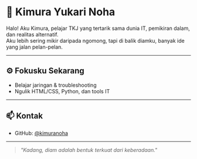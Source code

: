 # 👋 Kimura Yukari Noha

Halo! Aku Kimura, pelajar TKJ yang tertarik sama dunia IT, pemikiran dalam, dan realitas alternatif.  
Aku lebih sering mikir daripada ngomong, tapi di balik diamku, banyak ide yang jalan pelan-pelan.

---

## ⚙️ Fokusku Sekarang
- Belajar jaringan & troubleshooting
- Ngulik HTML/CSS, Python, dan tools IT

---

## 📫 Kontak
- GitHub: [@kimuranoha](https://github.com/KimuraCoz)

---

> _"Kadang, diam adalah bentuk terkuat dari keberadaan."_  


<!---
KimuraCoz/KimuraCoz is a ✨ special ✨ repository because its `README.md` (this file) appears on your GitHub profile.
You can click the Preview link to take a look at your changes.
--->
